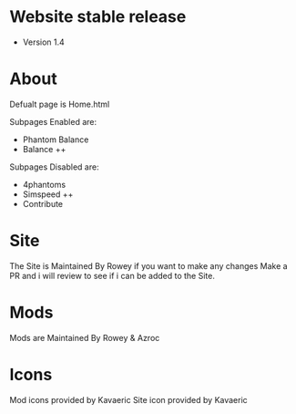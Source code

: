 # Website stable release
- Version 1.4

# About
Defualt page is Home.html

Subpages Enabled are:
- Phantom Balance
- Balance ++

Subpages Disabled are:
- 4phantoms
- Simspeed ++
- Contribute

# Site
The Site is Maintained By Rowey if you want to make any changes Make a PR and i will review to see if i can be added to the Site.

# Mods
Mods are Maintained By Rowey & Azroc

# Icons
Mod icons provided by Kavaeric
Site icon provided by Kavaeric

